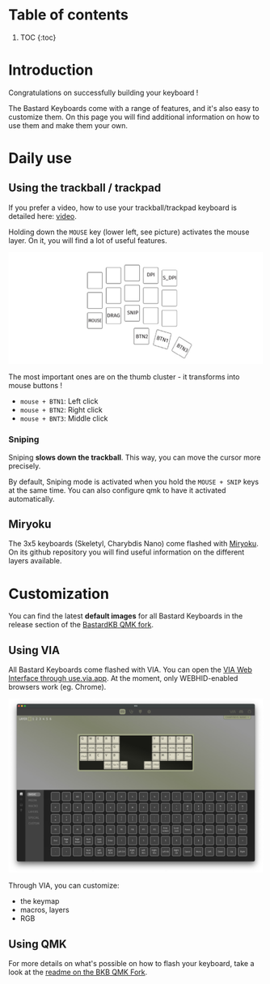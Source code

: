 # Table of contents

1. TOC
{:toc}

# Introduction

Congratulations on successfully building your keyboard !

The Bastard Keyboards come with a range of features, and it's also easy to customize them. On this page you will find additional information on how to use them and make them your own.

# Daily use
## Using the trackball / trackpad

If you prefer a video, how to use your trackball/trackpad keyboard is detailed here: [video](https://www.youtube.com/watch?v=XjFAvW-78bE).

Holding down the `MOUSE` key (lower left, see picture) activates the mouse layer.
On it, you will find a lot of useful features.

![](../assets/pics/guides/generic/5.jpg)

The most important ones are on the thumb cluster - it transforms into mouse buttons !

- `mouse + BTN1`: Left click
- `mouse + BTN2`: Right click
- `mouse + BNT3`: Middle click

### Sniping 

Sniping **slows down the trackball**. This way, you can move the cursor more precisely.

By default, Sniping mode is activated when you hold the `MOUSE + SNIP` keys at the same time.
You can also configure qmk to have it activated automatically.

## Miryoku

The 3x5 keyboards (Skeletyl, Charybdis Nano) come flashed with [Miryoku](https://github.com/manna-harbour/miryoku). On its github repository you will find useful information on the different layers available.

# Customization

You can find the latest **default images** for all Bastard Keyboards in the release section of the [BastardKB QMK fork](https://github.com/Bastardkb/bastardkb-qmk/releases).

## Using VIA

All Bastard Keyboards come flashed with VIA. You can open the [VIA Web Interface through use.via.app](https://usevia.app/). At the moment, only WEBHID-enabled browsers work (eg. Chrome).

![](../assets/pics/guides/generic/6.jpg)

Through VIA, you can customize:
- the keymap
- macros, layers
- RGB

## Using QMK

For more details on what's possible on how to flash your keyboard, take a look at the [readme on the BKB QMK Fork](https://github.com/Bastardkb/bastardkb-qmk).